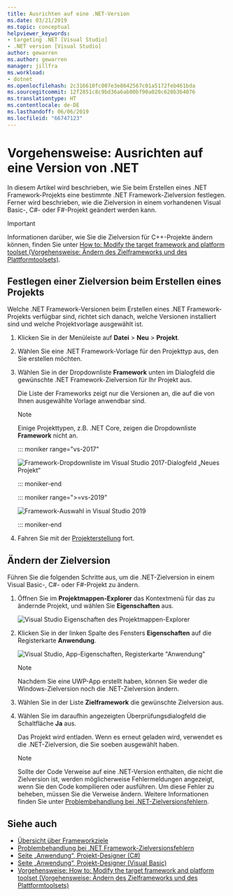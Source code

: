 ```yaml
---
title: Ausrichten auf eine .NET-Version
ms.date: 03/21/2019
ms.topic: conceptual
helpviewer_keywords:
- targeting .NET [Visual Studio]
- .NET version [Visual Studio]
author: gewarren
ms.author: gewarren
manager: jillfra
ms.workload:
- dotnet
ms.openlocfilehash: 2c316610fc007e3e8642567c01a5172feb461bda
ms.sourcegitcommit: 12f2851c8c9bd36a6ab00bf90a020c620b364076
ms.translationtype: HT
ms.contentlocale: de-DE
ms.lasthandoff: 06/06/2019
ms.locfileid: "66747123"
---
```

# <a name="how-to-target-a-version-of-net"></a>Vorgehensweise: Ausrichten auf eine Version von .NET

In diesem Artikel wird beschrieben, wie Sie beim Erstellen eines .NET Framework-Projekts eine bestimmte .NET Framework-Zielversion festlegen. Ferner wird beschrieben, wie die Zielversion in einem vorhandenen Visual Basic-, C#- oder F#-Projekt geändert werden kann.

> [!IMPORTANT]
> Informationen darüber, wie Sie die Zielversion für C++-Projekte ändern können, finden Sie unter [How to: Modify the target framework and platform toolset (Vorgehensweise: Ändern des Zielframeworks und des Plattformtoolsets)](/cpp/build/how-to-modify-the-target-framework-and-platform-toolset).

## <a name="target-a-version-when-you-create-a-project"></a>Festlegen einer Zielversion beim Erstellen eines Projekts

Welche .NET Framework-Versionen beim Erstellen eines .NET Framework-Projekts verfügbar sind, richtet sich danach, welche Versionen installiert sind und welche Projektvorlage ausgewählt ist.

1. Klicken Sie in der Menüleiste auf **Datei** > **Neu** > **Projekt**.

1. Wählen Sie eine .NET Framework-Vorlage für den Projekttyp aus, den Sie erstellen möchten.

1. Wählen Sie in der Dropdownliste **Framework** unten im Dialogfeld die gewünschte .NET Framework-Zielversion für Ihr Projekt aus.

   Die Liste der Frameworks zeigt nur die Versionen an, die auf die von Ihnen ausgewählte Vorlage anwendbar sind.

   > [!NOTE]
   > Einige Projekttypen, z.B. .NET Core, zeigen die Dropdownliste **Framework** nicht an.

   ::: moniker range="vs-2017"

   ![Framework-Dropdownliste im Visual Studio 2017-Dialogfeld „Neues Projekt“](media/vside-newproject-framework.png)

   ::: moniker-end

   ::: moniker range=">=vs-2019"

   ![Framework-Auswahl in Visual Studio 2019](media/vs-2019/configure-new-project-framework.png)

   ::: moniker-end

1. Fahren Sie mit der [Projekterstellung](create-new-project.md) fort.

## <a name="change-the-targeted-version"></a>Ändern der Zielversion

Führen Sie die folgenden Schritte aus, um die .NET-Zielversion in einem Visual Basic-, C#- oder F#-Projekt zu ändern.

1. Öffnen Sie im **Projektmappen-Explorer** das Kontextmenü für das zu ändernde Projekt, und wählen Sie **Eigenschaften** aus.

    ![Visual Studio Eigenschaften des Projektmappen-Explorer](../ide/media/vs_slnexplorer_properties.png)

1. Klicken Sie in der linken Spalte des Fensters **Eigenschaften** auf die Registerkarte **Anwendung**.

    ![Visual Studio, App-Eigenschaften, Registerkarte "Anwendung"](../ide/media/vs_slnexplorer_properties_applicationtab.png)

    > [!NOTE]
    > Nachdem Sie eine UWP-App erstellt haben, können Sie weder die Windows-Zielversion noch die .NET-Zielversion ändern.

1. Wählen Sie in der Liste **Zielframework** die gewünschte Zielversion aus.

1. Wählen Sie im daraufhin angezeigten Überprüfungsdialogfeld die Schaltfläche **Ja** aus.

    Das Projekt wird entladen. Wenn es erneut geladen wird, verwendet es die .NET-Zielversion, die Sie soeben ausgewählt haben.

    > [!NOTE]
    > Sollte der Code Verweise auf eine .NET-Version enthalten, die nicht die Zielversion ist, werden möglicherweise Fehlermeldungen angezeigt, wenn Sie den Code kompilieren oder ausführen. Um diese Fehler zu beheben, müssen Sie die Verweise ändern. Weitere Informationen finden Sie unter [Problembehandlung bei .NET-Zielversionsfehlern](../msbuild/troubleshooting-dotnet-framework-targeting-errors.md).

## <a name="see-also"></a>Siehe auch

- [Übersicht über Frameworkziele](../ide/visual-studio-multi-targeting-overview.md)
- [Problembehandlung bei .NET Framework-Zielversionsfehlern](../msbuild/troubleshooting-dotnet-framework-targeting-errors.md)
- [Seite „Anwendung“, Projekt-Designer (C#)](../ide/reference/application-page-project-designer-csharp.md)
- [Seite „Anwendung“, Projekt-Designer (Visual Basic)](../ide/reference/application-page-project-designer-visual-basic.md)
- [Vorgehensweise: How to: Modify the target framework and platform toolset (Vorgehensweise: Ändern des Zielframeworks und des Plattformtoolsets)](/cpp/build/how-to-modify-the-target-framework-and-platform-toolset)